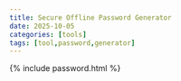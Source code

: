 ```yaml
---
title: Secure Offline Password Generator
date: 2025-10-05
categories: [tools]
tags: [tool,password,generator]
---
```


{% include password.html %}
